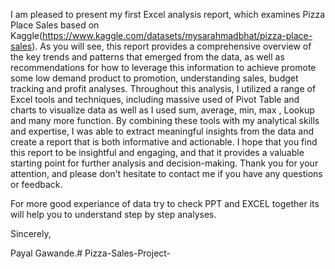 I am pleased to present my first Excel analysis report, which examines Pizza Place Sales based on Kaggle(https://www.kaggle.com/datasets/mysarahmadbhat/pizza-place-sales). As you will see, this report provides a comprehensive overview of the key trends and patterns that emerged from the data, as well as recommendations for how to leverage this information to achieve promote some low demand product to promotion, understanding sales, budget tracking and profit analyses. Throughout this analysis, I utilized a range of Excel tools and techniques, including massive used of Pivot Table and charts to visualize data as well as I used sum, average, min, max , Lookup and many more function. By combining these tools with my analytical skills and expertise, I was able to extract meaningful insights from the data and create a report that is both informative and actionable. I hope that you find this report to be insightful and engaging, and that it provides a valuable starting point for further analysis and decision-making. Thank you for your attention, and please don't hesitate to contact me if you have any questions or feedback.

For more good experiance of data try to check PPT and EXCEL together its will help you to understand step by step analyses.

Sincerely,

Payal Gawande.# Pizza-Sales-Project-
